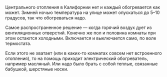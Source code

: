 ﻿---
layout: post
images: [ 2020-10-26.jpg ]
---

Центрального отопления в Калифорнии нет и каждый обогревается как может. Зимней ночью температура на улице может опускаться до 5–10 градусов, так что обогреваться надо.
 
Самое распространенное решение — когда горячий воздух дует из вентиляционных отверстий. Конечно же пол и половина комнаты при этом остаются холодными. Включается и выключается само, по воле термостата. 
 
Если этого не хватает (или в каких-то комнатах совсем нет встроенного отопления), то на помощь приходит электрический обогреватель, например масляный. Или надо было брать с собой теплые, связанные бабушкой, шерстяные носки.